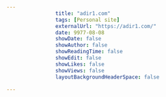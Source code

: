 ---
                title: "adir1.com"
                tags: [Personal site]
                externalUrl: "https://adir1.com/"
                date: 9977-08-08
                showDate: false
                showAuthor: false
                showReadingTime: false
                showEdit: false
                showLikes: false
                showViews: false
                layoutBackgroundHeaderSpace: false
                ---
